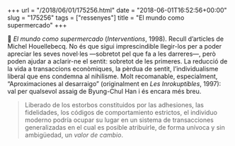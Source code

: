 +++
url = "/2018/06/01/175256.html"
date = "2018-06-01T16:52:56+00:00"
slug = "175256"
tags = ["ressenyes"]
title = "El mundo como supermercado"
+++

📖 *El mundo como supermercado* (*Interventions*, 1998). Recull d’articles de Michel Houellebecq. No és que sigui imprescindible llegir-los per a poder apreciar les seves novel·les —sobretot pel que fa a les darreres—, però poden ajudar a aclarir-ne el sentit: sobretot de les primeres. La reducció de la vida a transaccions econòmiques, la pèrdua de sentit, l’individualisme liberal que ens condemna al nihilisme. Molt recomanable, especialment, “Aproximaciones al desarraigo” (originalment en *Les Inrokuptibles*, 1997): val per qualsevol assaig de Byung-Chul Han i és encara més breu.

> Liberado de los estorbos constituidos por las adhesiones, las fidelidades, los códigos de comportamiento estrictos, el individuo moderno podría ocupar su lugar en un sistema de transacciones generalizadas en el cual es posible atribuirle, de forma unívoca y sin ambigüedad, un *valor de cambio*.
